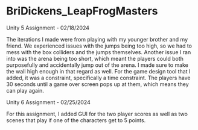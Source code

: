 # BriDickens_LeapFrogMasters

Unity 5 Assignment - 02/18/2024

The iterations I made were from playing with my younger brother and my friend. We experienced issues with the jumps being too high, so we had to mess with the box colliders and the jumps themselves. Another issue I ran into was the arena being too short, which meant the players could both purposefully and accidentally jump out of the arena. I made sure to make the wall high enough in that regard as well. For the game design tool that I added, it was a constraint, specifically a time constraint. The players have 30 seconds until a game over screen pops up at them, which means they can play again.

 Unity 6 Assignment - 02/25/2024

 For this assignment, I added GUI for the two player scores as well as two scenes that play if one of the characters get to 5 points.
